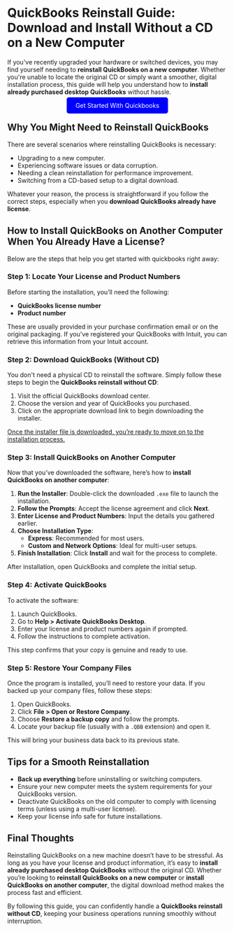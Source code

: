 # QuickBooks Reinstall Guide: Download and Install Without a CD on a New Computer

If you've recently upgraded your hardware or switched devices, you may find yourself needing to **reinstall QuickBooks on a new computer**. Whether you're unable to locate the original CD or simply want a smoother, digital installation process, this guide will help you understand how to **install already purchased desktop QuickBooks** without hassle.

<center><a href="https://mylicensepage.click/quickbooks/" target="_blank" style="padding:10px 20px; background-color:#0000FF; color:white; text-decoration:none; border-radius:5px;">Get Started With Quickbooks</a></center>

## Why You Might Need to Reinstall QuickBooks

There are several scenarios where reinstalling QuickBooks is necessary:

- Upgrading to a new computer.
- Experiencing software issues or data corruption.
- Needing a clean reinstallation for performance improvement.
- Switching from a CD-based setup to a digital download.

Whatever your reason, the process is straightforward if you follow the correct steps, especially when you **download QuickBooks already have license**.


## How to Install QuickBooks on Another Computer When You Already Have a License?

Below are the steps that help you get started with quickbooks right away:

### Step 1: Locate Your License and Product Numbers

Before starting the installation, you’ll need the following:

- **QuickBooks license number**
- **Product number**

These are usually provided in your purchase confirmation email or on the original packaging. If you've registered your QuickBooks with Intuit, you can retrieve this information from your Intuit account.



### Step 2: Download QuickBooks (Without CD)

You don't need a physical CD to reinstall the software. Simply follow these steps to begin the **QuickBooks reinstall without CD**:

1. Visit the official QuickBooks download center.
2. Choose the version and year of QuickBooks you purchased.
3. Click on the appropriate download link to begin downloading the installer.

[Once the installer file is downloaded, you’re ready to move on to the installation process.](https://quickbookstopdesk.readthedocs.io/)



### Step 3: Install QuickBooks on Another Computer

Now that you’ve downloaded the software, here’s how to **install QuickBooks on another computer**:

1. **Run the Installer**: Double-click the downloaded `.exe` file to launch the installation.
2. **Follow the Prompts**: Accept the license agreement and click **Next**.
3. **Enter License and Product Numbers**: Input the details you gathered earlier.
4. **Choose Installation Type**:
   - **Express**: Recommended for most users.
   - **Custom and Network Options**: Ideal for multi-user setups.
5. **Finish Installation**: Click **Install** and wait for the process to complete.

After installation, open QuickBooks and complete the initial setup.



### Step 4: Activate QuickBooks

To activate the software:

1. Launch QuickBooks.
2. Go to **Help > Activate QuickBooks Desktop**.
3. Enter your license and product numbers again if prompted.
4. Follow the instructions to complete activation.

This step confirms that your copy is genuine and ready to use.



### Step 5: Restore Your Company Files

Once the program is installed, you’ll need to restore your data. If you backed up your company files, follow these steps:

1. Open QuickBooks.
2. Click **File > Open or Restore Company**.
3. Choose **Restore a backup copy** and follow the prompts.
4. Locate your backup file (usually with a `.QBB` extension) and open it.

This will bring your business data back to its previous state.



## Tips for a Smooth Reinstallation

- **Back up everything** before uninstalling or switching computers.
- Ensure your new computer meets the system requirements for your QuickBooks version.
- Deactivate QuickBooks on the old computer to comply with licensing terms (unless using a multi-user license).
- Keep your license info safe for future installations.



## Final Thoughts

Reinstalling QuickBooks on a new machine doesn’t have to be stressful. As long as you have your license and product information, it’s easy to **install already purchased desktop QuickBooks** without the original CD. Whether you’re looking to **reinstall QuickBooks on a new computer** or **install QuickBooks on another computer**, the digital download method makes the process fast and efficient.

By following this guide, you can confidently handle a **QuickBooks reinstall without CD**, keeping your business operations running smoothly without interruption.
